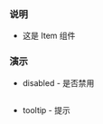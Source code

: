 ### 说明

-   这是 Item 组件

### 演示

-   disabled - 是否禁用

```js {"codepath": "item-disabled.jsx"}
```

-   tooltip - 提示

```js {"codepath": "item-tooltip.jsx"}
```
